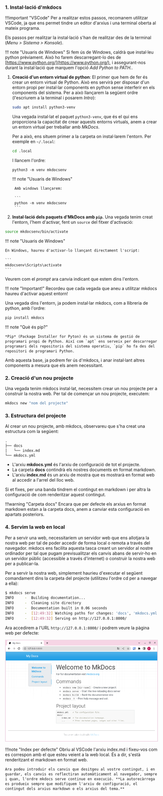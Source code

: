 ### 1. Instal·lació d'mkdocs

!!!important "VSCode"
    Per a realitzar estos passos, recomanem utilitzar VSCode, ja que ens permet tindre un editor d'arxius i una terminal oberta al mateix programa.

Els passos per realitzar la instal·lació s'han de realitzar des de la terminal (*Menu > Sistema > Konsole*).

!!! note "Usuaris de Windows"
    Si fem ús de Windows, caldrà que instal·leu python prèviament. Això ho farem descarregant-lo des de [https://www.python.org/](https://www.python.org/), i assegurant-nos durant la instal·lació que marquem l'opció *Add Python to PATH.*.

1. **Creació d'un entorn virtual de python**: El primer que hem de fer és crear un entorn virtual de Python. Això ens servirà per disposar d'un entorn propi per instal·lar components en python sense interferir en els components del sistema. Per a això llançarem la següent ordre (l'escriurem a la terminal i posarem *Intro*):

    ```bash
    sudo apt install python3-venv
    ```    

    Una vegada instal·lat el paquet `python3-venv`, que és el qui ens proporciona la capacitat de crear aquests entorns virtuals, anem a crear un entorn virtual per treballar amb *MkDocs*. 

    Per a això, ens situem primer a la carpeta on instal·larem l'entorn. Per exemple en `~/.local`:

    ```bash
    cd .local
    ```

    I llancem l'ordre:
    
    ```
    python3 -m venv mkdocsenv
    ```

    !!! note "Usuaris de Windows"
    
        Amb windows llançarem:

        ```
        python -m venv mkdocsenv
        ```

2. **Instal·lació dels paquets d'MkDocs amb `pip`.** Una vegada tenim creat l'entorn, l'hem d'activar, fent un `source` del fitxer d'activació:

  ```bash
  source mkdocsenv/bin/activate
  ```

!!! note "Usuaris de Windows" 

    En Windows, haureu d'activar-lo llançant directament l'script:

    ```
    mkdocsenv\Scripts\activate
    ```

  Veurem com el *prompt* ara canvia indicant que estem dins l'entorn.

!!! note "Important!"
    Recordeu que cada vegada que aneu a utilitzar mkdocs haureu d'activar aquest entorn!

Una vegada dins l'entorn, ja podem instal·lar mkdocs, com a llibreria de python, amb l'ordre:

```bash
pip install mkdocs
```

!!! note "Què és pip?"

    *Pip* (Package Installer for Pyton) és un sistema de gestió de programari propi de Python. Així com `apt` ens serveix per descarregar programari dels repositoris del sistema operatiu, `pip` ho fa des del repositori de programari Python.

Amb aquesta base, ja podrem fer ús d'mkdocs, i anar instal·lant altres components a mesura que els anem necessitant.


### 2. Creació d'un nou projecte

Una vegada tenim mkdocs instal·lat, necessitem crear un nou projecte per a construir la nostra web. Per tal de començar un nou projecte, executem:

```sh
mkdocs new "nom del projecte"
```

### 3. Estructura del projecte

Al crear un nou projecte, amb mkdocs, observareu que s'ha creat una estructura com la següent:

```
.
├── docs
│   └── index.md
└── mkdocs.yml
```

- L'arxiu **mkdocs.yml** és l'arxiu de configuració de tot el projecte.
- La carpeta **docs** contindrà els nostres documents en format markdown.
- L'arxiu **index.md** és un arxiu de mostra que es mostrarà en format web al accedir a l'arrel del lloc web.

Si et fixes, per una banda tindrem el contingut en markdown i per altra la configuració de com renderitzar aquest contingut.

!!!warning "Carpeta docs"
    Encara que per defecte els arxius en format markdown estan a la carpeta docs, anem a canviar esta configuració en apartats posteriors.

### 4. Servim la web en local

Per a servir una web, necessitaríem un servidor web que ens allotjara la nostra web per tal de poder accedir de forma local o remota a través del navegador. mkdocs ens facilita aquesta tasca creant un servidor al nostre ordinador per tal que pugam previsualitzar els canvis abans de servir-ho en un servidor públic (accessible a través d'internet) o construir la nostra web per a publicar-la.

Per a servir la nostra web, simplement haurieu d'executar el següent comandament dins la carpeta del projecte (utilitzeu l'ordre cd per a navegar a ella):

```sh
$ mkdocs serve
INFO     -  Building documentation...
INFO     -  Cleaning site directory
INFO     -  Documentation built in 0.06 seconds
INFO     -  [12:49:32] Watching paths for changes: 'docs', 'mkdocs.yml'
INFO     -  [12:49:32] Serving on http://127.0.0.1:8000/
```

Ara accedirem a l'URL `http://127.0.0.1:8000/` i podrem veure la pàgina web per defecte:

![index_per_defecte](img/index_per_defecte.png)

!!!note "Index per defecte"
    Obriu al VSCode l'arxiu index.md i fixeu-vos com es correspon amb el que esteu veient a la web local. És a dir, s'està renderitzant el markdown en format web.

    Ara podeu introduir els canvis que desitgeu al vostre contingut, i en guardar, els canvis es reflectiran automàticament al navegador, sempre i quan, l'ordre mkdocs serve continue en execució. **La autorecàrrega es produeix sempre que modifiquem l'arxiu de configuració, el contingut dels arxius markdown o els arxius del tema.**

